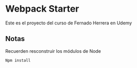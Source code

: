 # Webpack Starter

Este es el proyecto del curso de Fernado Herrera en Udemy

## Notas
Recuerden resconstruir los módulos de Node

```
Npm install
```
